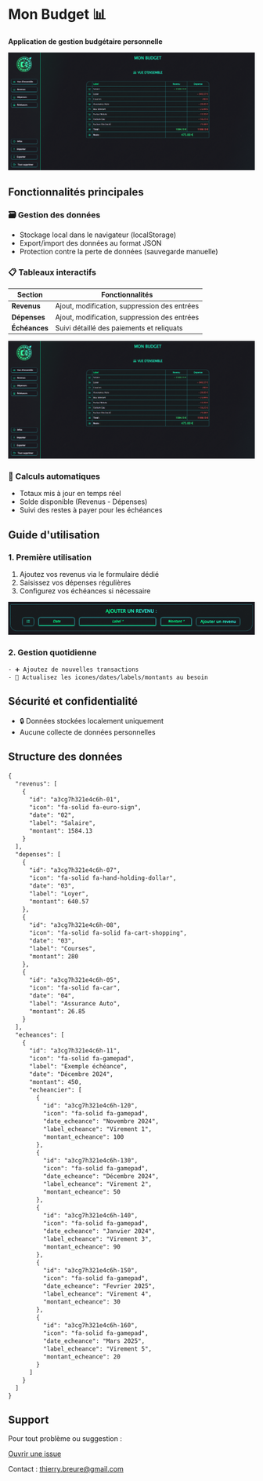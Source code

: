 # Mon Budget 📊  
**Application de gestion budgétaire personnelle**  

![Capture d'écran de l'application](./img/readme/img_1.png)

## Fonctionnalités principales

### 🗃️ Gestion des données
- Stockage local dans le navigateur (localStorage)
- Export/import des données au format JSON
- Protection contre la perte de données (sauvegarde manuelle)

### 📋 Tableaux interactifs
| Section | Fonctionnalités |
|---------|-----------------|
| **Revenus** | Ajout, modification, suppression des entrées |
| **Dépenses** | Ajout, modification, suppression des entrées |
| **Échéances** | Suivi détaillé des paiements et reliquats |

![Capture d'écran de l'application](./img/readme/img_2.png)

### 🔢 Calculs automatiques
- Totaux mis à jour en temps réel
- Solde disponible (Revenus - Dépenses)
- Suivi des restes à payer pour les échéances

## Guide d'utilisation

### 1. Première utilisation
1. Ajoutez vos revenus via le formulaire dédié
2. Saisissez vos dépenses régulières
3. Configurez vos échéances si nécessaire

![Capture d'écran de l'application](./img/readme/img_3.png)

### 2. Gestion quotidienne
```
- ➕ Ajoutez de nouvelles transactions
- 🔄 Actualisez les icones/dates/labels/montants au besoin
```

## Sécurité et confidentialité

- 🔒 Données stockées localement uniquement
- Aucune collecte de données personnelles

## Structure des données

```
{
  "revenus": [
    {
      "id": "a3cg7h321e4c6h-01",
      "icon": "fa-solid fa-euro-sign",
      "date": "02",
      "label": "Salaire",
      "montant": 1584.13
    }
  ],
  "depenses": [
    {
      "id": "a3cg7h321e4c6h-07",
      "icon": "fa-solid fa-hand-holding-dollar",
      "date": "03",
      "label": "Loyer",
      "montant": 640.57
    },
    {
      "id": "a3cg7h321e4c6h-08",
      "icon": "fa-solid fa-solid fa-cart-shopping",
      "date": "03",
      "label": "Courses",
      "montant": 280
    },
    {
      "id": "a3cg7h321e4c6h-05",
      "icon": "fa-solid fa-car",
      "date": "04",
      "label": "Assurance Auto",
      "montant": 26.85
    }
  ],
  "echeances": [
    {
      "id": "a3cg7h321e4c6h-11",
      "icon": "fa-solid fa-gamepad",
      "label": "Exemple échéance",
      "date": "Décembre 2024",
      "montant": 450,
      "echeancier": [
        {
          "id": "a3cg7h321e4c6h-120",
          "icon": "fa-solid fa-gamepad",
          "date_echeance": "Novembre 2024",
          "label_echeance": "Virement 1",
          "montant_echeance": 100
        },
        {
          "id": "a3cg7h321e4c6h-130",
          "icon": "fa-solid fa-gamepad",
          "date_echeance": "Décembre 2024",
          "label_echeance": "Virement 2",
          "montant_echeance": 50
        },
        {
          "id": "a3cg7h321e4c6h-140",
          "icon": "fa-solid fa-gamepad",
          "date_echeance": "Janvier 2024",
          "label_echeance": "Virement 3",
          "montant_echeance": 90
        },
        {
          "id": "a3cg7h321e4c6h-150",
          "icon": "fa-solid fa-gamepad",
          "date_echeance": "Fevrier 2025",
          "label_echeance": "Virement 4",
          "montant_echeance": 30
        },
        {
          "id": "a3cg7h321e4c6h-160",
          "icon": "fa-solid fa-gamepad",
          "date_echeance": "Mars 2025",
          "label_echeance": "Virement 5",
          "montant_echeance": 20
        }
      ]
    }
  ]
}

```

## Support

Pour tout problème ou suggestion :

[Ouvrir une issue](https://github.com/BreureThierry/Mon_Bugdet/issues)

Contact : thierry.breure@gmail.com